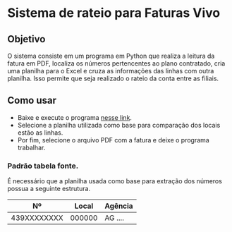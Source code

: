 # Sistema de rateio para Faturas Vivo

## Objetivo
O sistema consiste em um programa em Python que realiza a leitura da fatura em PDF, localiza os números pertencentes ao plano contratado, cria uma planilha para o Excel e cruza as informações das linhas com outra planilha.
Isso permite que seja realizado o rateio da conta entre as filiais.

## Como usar
- Baixe e execute o programa [nesse link](https://github.com/BRGustavo/Rateio/releases/tag/v0.1).
- Selecione a planilha utilizada como base para comparação dos locais estão as linhas.
- Por fim, selecione o arquivo PDF com a fatura e deixe o programa trabalhar.

### Padrão tabela fonte.
É necessário que a planilha usada como base para extração dos números possua a seguinte estrutura.

| Nº  | Local | Agência |
| ------------- | ------------- | ------------- |
| 439XXXXXXXX | 000000 | AG .... |
